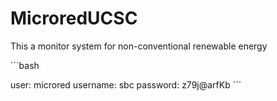 # MicroredUCSC
This a monitor system for non-conventional renewable energy



´´´bash

user: microred
username: sbc
password: z79j@arfKb
´´´
